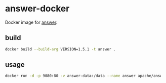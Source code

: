 # answer-docker

Docker image for [answer](https://answer.apache.org).

## build

```bash
docker build --build-arg VERSION=1.5.1 -t answer .
```

## usage

```bash
docker run -d -p 9080:80 -v answer-data:/data --name answer apache/answer
```
